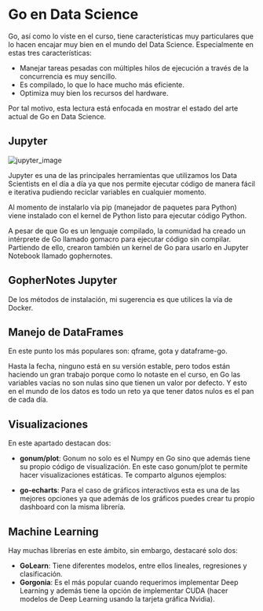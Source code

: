 # Go en Data Science

Go, así como lo viste en el curso, tiene características muy particulares que lo hacen encajar muy bien en el mundo del Data Science. Especialmente en estas tres características:

- Manejar tareas pesadas con múltiples hilos de ejecución a través de la concurrencia es muy sencillo.
- Es compilado, lo que lo hace mucho más eficiente.
- Optimiza muy bien los recursos del hardware.

Por tal motivo, esta lectura está enfocada en mostrar el estado del arte actual de Go en Data Science.

## Jupyter

![jupyter_image](path/to/jupyter_image)

Jupyter es una de las principales herramientas que utilizamos los Data Scientists en el día a día ya que nos permite ejecutar código de manera fácil e iterativa pudiendo reciclar variables en cualquier momento.

Al momento de instalarlo vía pip (manejador de paquetes para Python) viene instalado con el kernel de Python listo para ejecutar código Python.

A pesar de que Go es un lenguaje compilado, la comunidad ha creado un intérprete de Go llamado gomacro para ejecutar código sin compilar. Partiendo de ello, crearon también un kernel de Go para usarlo en Jupyter Notebook llamado gophernotes.

## GopherNotes Jupyter

De los métodos de instalación, mi sugerencia es que utilices la vía de Docker.

## Manejo de DataFrames

En este punto los más populares son: qframe, gota y dataframe-go.

Hasta la fecha, ninguno está en su versión estable, pero todos están haciendo un gran trabajo porque como lo notaste en el curso, en Go las variables vacías no son nulas sino que tienen un valor por defecto. Y esto en el mundo de los datos es todo un reto ya que tener datos nulos es el pan de cada día.

## Visualizaciones

En este apartado destacan dos:

- **gonum/plot**: Gonum no solo es el Numpy en Go sino que además tiene su propio código de visualización. En este caso gonum/plot te permite hacer visualizaciones estáticas. Te comparto algunos ejemplos:

- **go-echarts**: Para el caso de gráficos interactivos esta es una de las mejores opciones ya que además de los gráficos puedes crear tu propio dashboard con la misma librería.

## Machine Learning

Hay muchas librerías en este ámbito, sin embargo, destacaré solo dos:

- **GoLearn**: Tiene diferentes modelos, entre ellos lineales, regresiones y clasificación.
- **Gorgonia**: Es el más popular cuando requerimos implementar Deep Learning y además tiene la opción de implementar CUDA (hacer modelos de Deep Learning usando la tarjeta gráfica Nvidia).
